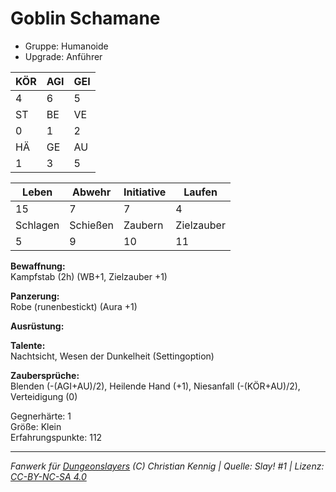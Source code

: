 # Goblin Schamane  
- Gruppe: Humanoide  
- Upgrade: Anführer  

| KÖR | AGI | GEI |  
| --- | --- | --- |  
| 4   | 6   | 5   |
| ST  | BE  | VE  |  
| 0   | 1   | 2   |
| HÄ  | GE  | AU  |  
| 1   | 3   | 5   |


| Leben    | Abwehr   | Initiative | Laufen     |
| -------- | -------- | ---------- | ---------- |
| 15       | 7        | 7          | 4          |
| Schlagen | Schießen | Zaubern    | Zielzauber |
| 5        | 9        | 10         | 11         |

**Bewaffnung:**  
Kampfstab (2h) (WB+1, Zielzauber +1)

**Panzerung:**  
Robe (runenbestickt) (Aura +1)

**Ausrüstung:**  


**Talente:**  
Nachtsicht, Wesen der Dunkelheit (Settingoption)

**Zaubersprüche:**  
Blenden (-(AGI+AU)/2), Heilende Hand (+1), Niesanfall (-(KÖR+AU)/2), Verteidigung (0)

Gegnerhärte: 1  
Größe: Klein  
Erfahrungspunkte: 112  



___
*Fanwerk für [Dungeonslayers](https://www.dungeonslayers.net/) (C) Christian Kennig | Quelle: Slay! #1 | Lizenz: [CC-BY-NC-SA 4.0](https://creativecommons.org/licenses/by-nc-sa/4.0/deed.de)*